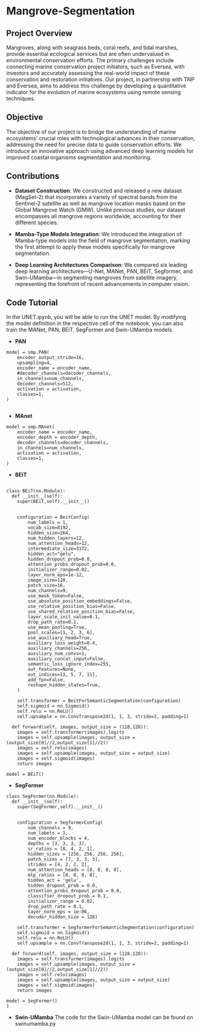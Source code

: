 # Mangrove-Segmentation

## Project Overview
Mangroves, along with seagrass beds, coral reefs, and tidal marshes, provide essential ecological services but are often undervalued in environmental conservation efforts. The primary challenges include connecting marine conservation project initiators, such as Eversea, with investors and accurately assessing the real-world impact of these conservation and restoration initiatives. Our project, in partnership with TNP and Eversea, aims to address this challenge by developing a quantitative indicator for the evolution of marine ecosystems using remote sensing techniques.

## Objective
The objective of our project is to bridge the understanding of marine ecosystems’ crucial roles with technological advances in their conservation, addressing the need for precise data to guide conservation efforts. We introduce an innovative approach using advanced deep learning models for improved coastal organisms segmentation and monitoring. 

## Contributions
- **Dataset Construction**: We constructed and released a new dataset (MagSet-2) that incorporates a variety of spectral bands from the Sentinel-2 satellite as well as mangrove location masks based on the Global Mangrove Watch (GMW). Unlike previous studies, our dataset encompasses all mangrove regions worldwide, accounting for their different species.
  
- **Mamba-Type Models Integration**: We introduced the integration of Mamba-type models into the field of mangrove segmentation, marking the first attempt to apply these models specifically for mangrove segmentation.
  
- **Deep Learning Architectures Comparison**: We compared six leading deep learning architectures—U-Net, MANet, PAN, BEiT, Segformer, and Swin-UMamba—in segmenting mangroves from satellite imagery, representing the forefront of recent advancements in computer vision.

## Code Tutorial

In the UNET.ipynb, you will be able to run the UNET model. By modifying the model definition in the respective cell of the notebook, you can also train the MANet, PAN, BEiT, SegFormer and Swin-UMamba models.

- **PAN**
```{python}
model = smp.PAN(
    encoder_output_stride=16,
    upsampling=4,
    encoder_name = encoder_name,
    #decoder_channels=decoder_channels,
    in_channels=num_channels,
    decoder_channels=512,
    activation = activation,
    classes=1,
)


```
- **MAnet**
```{python}
model = smp.MAnet(
    encoder_name = encoder_name,
    encoder_depth = encoder_depth,
    decoder_channels=decoder_channels,
    in_channels=num_channels,
    activation = activation,
    classes=1,
)
```

- **BEiT**
```{python}

class BEiT(nn.Module):
  def __init__(self):
    super(BEiT,self).__init__()


    configuration = BeitConfig(
        num_labels = 1,
        vocab_size=8192,
        hidden_size=264,
        num_hidden_layers=12,
        num_attention_heads=12,
        intermediate_size=3172,
        hidden_act="gelu",
        hidden_dropout_prob=0.0,
        attention_probs_dropout_prob=0.0,
        initializer_range=0.02,
        layer_norm_eps=1e-12,
        image_size=128,
        patch_size=16,
        num_channels=9,
        use_mask_token=False,
        use_absolute_position_embeddings=False,
        use_relative_position_bias=False,
        use_shared_relative_position_bias=False,
        layer_scale_init_value=0.1,
        drop_path_rate=0.1,
        use_mean_pooling=True,
        pool_scales=[1, 2, 3, 6],
        use_auxiliary_head=True,
        auxiliary_loss_weight=0.4,
        auxiliary_channels=256,
        auxiliary_num_convs=1,
        auxiliary_concat_input=False,
        semantic_loss_ignore_index=255,
        out_features=None,
        out_indices=[3, 5, 7, 11],
        add_fpn=False,
        reshape_hidden_states=True,
    )

    self.transformer = BeitForSemanticSegmentation(configuration)
    self.sigmoid = nn.Sigmoid()
    self.relu = nn.ReLU()
    self.upsample = nn.ConvTranspose2d(1, 1, 3, stride=2, padding=1)

  def forward(self, images, output_size = (128,128)):
    images = self.transformer(images).logits
    images = self.upsample(images, output_size = (output_size[0]//2,output_size[1]//2))
    images = self.relu(images)
    images = self.upsample(images, output_size = output_size)
    images = self.sigmoid(images)
    return images

model = BEiT()

```
- **SegFormer**
```{python}
class SegFormer(nn.Module):
  def __init__(self):
    super(SegFormer,self).__init__()


    configuration = SegformerConfig(
        num_channels = 9,
        num_labels = 1,
        num_encoder_blocks = 4,
        depths = [3, 3, 3, 3],
        sr_ratios = [8, 4, 2, 1],
        hidden_sizes = [256, 256, 256, 256],
        patch_sizes = [7, 3, 3, 3],
        strides = [4, 2, 2, 2],
        num_attention_heads = [8, 8, 8, 8],
        mlp_ratios = [8, 8, 8, 8],
        hidden_act = 'gelu',
        hidden_dropout_prob = 0.0,
        attention_probs_dropout_prob = 0.0,
        classifier_dropout_prob = 0.1,
        initializer_range = 0.02,
        drop_path_rate = 0.1,
        layer_norm_eps = 1e-06,
        decoder_hidden_size = 128)

    self.transformer = SegformerForSemanticSegmentation(configuration)
    self.sigmoid = nn.Sigmoid()
    self.relu = nn.ReLU()
    self.upsample = nn.ConvTranspose2d(1, 1, 3, stride=2, padding=1)

  def forward(self, images, output_size = (128,128)):
    images = self.transformer(images).logits
    images = self.upsample(images, output_size = (output_size[0]//2,output_size[1]//2))
    images = self.relu(images)
    images = self.upsample(images, output_size = output_size)
    images = self.sigmoid(images)
    return images

model = SegFormer()
)
```


- **Swin-UMamba**
  The code for the Swin-UMamba model can be found on swinumamba.py
